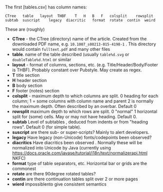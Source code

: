 The first [tables.csv] has column names:
```
CTree 	table 	layout 	THBF 	T 	H 	B 	F 	colsplit 	rowsplit 	subtab 	suscript 	legacy 	diacritic 	format 	rotate 	contin 	weird
```
These are (roughly)
* **CTree** - the CTree (directory) name of the article. Created from the downloaded PDF name, e.g. `10.1007_s00213-015-4198-1` . This directory would contain `fulltext.pdf` 
and many other files
* **table**. name of the  table described (usually `table%d.svg` or `doubleTable%d.html` or similar
* **layout** - format of columns, sections, etc. (e.g. Title/Header/Body/Footer is THBF). Probably constant over Pubstyle. May create as regex.
* **T** title section
* **H** header section
* **B** body section
* **F** footer (notes) section
* **colsplit** - maximum depth to which columns are split.  0 heading for each column; 1 = some columns with column name and parent 2 is normally the maximum depth. Often described by an overbar. Default 0
* **rowsplit** maximum depth to which rows are split.  0 "normal" 1 horizontal split for (some) cells. May or may not have heading. Default 0.
* **subtab** Level of subtables , deduced from indents or from "heading rows". Default 0 (for simple table).
* **suscript** are there sub- or super-scripts? Mainly to alert developers.
* **legacy** Have legacy (non-Unicode) fonts/codepoints been observed?
* **diacritics** Have diacritics been observed . Normally these will be normalized into Unicode by Java (currently using https://docs.oracle.com/javase/tutorial/i18n/text/normalizerapi.html NKFC)
* **format** type of table separators, etc. Horizontal bar or grids are the commonest
* **rotate** are there 90degree rotated tables?
* **contin** are there continuation tables split over 2 or more pages
* **wierd** impossiblento give consistent semantics
